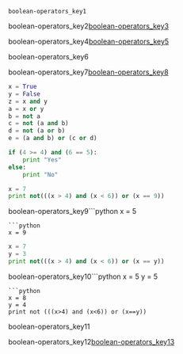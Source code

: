```ngMeta
boolean-operators_key1
```
boolean-operators_key2[boolean-operators_key3](http://saral.navgurukul.org/course/18&amp;slug=python__logical-operators%2Flogical-operators-intro)


boolean-operators_key4[boolean-operators_key5](http://saral.navgurukul.org/course/18&amp;slug=python__logical-operators%2Flogical-operators-question1)


boolean-operators_key6

boolean-operators_key7[boolean-operators_key8](https://www.youtube.com/watch?v=cXcyunbDS4I)


```python
x = True
y = False
z = x and y
a = x or y
b = not a
c = not (a and b)
d = not (a or b)
e = (a and b) or (c or d)
```
```python
if (4 >= 4) and (6 == 5):
    print "Yes"
else:
    print "No"
```
```python
x = 7
print not(((x > 4) and (x < 6)) or (x == 9))
```
boolean-operators_key9```python
x = 5
```
```python
x = 9
```
```python
x = 7
y = 3
print not(((x > 4) and (x < 6)) or (x == y))
```
boolean-operators_key10```python
x = 5
y = 5
```
```python
x = 8
y = 4
print not (((x>4) and (x<6)) or (x==y))
```
boolean-operators_key11

boolean-operators_key12[boolean-operators_key13](https://www.youtube.com/watch?v=1G9UY3yrkWw)
